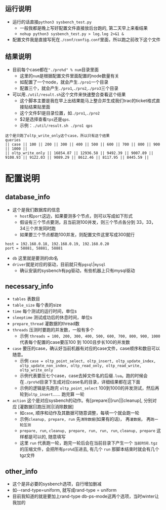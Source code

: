 ## 运行说明 
* 运行的话直接`python3 sysbench_test.py`
  * 一般我都是晚上写好配置文件直接放后台跑的, 第二天早上来看结果
  * `nohup python3 sysbench_test.py > log.log 2>&1 &`
* 配置文件我是直接写死在`./conf/config.conf`里面，所以跑之前改下这个文件

## 结果说明
* 目前每个case都在`"./pro%d" % num`目录里面
  * 这里的`num`是根据配置文件里面配置的node数量有关
  * 如配置了一个node，就会产生`./pro1`一个目录
  * 配置三个，就会产生`./pro1`,`./pro2`,`./pro3`三个目录
* 可以用`./util/result.sh`这个文件来快速整合查看这个结果
  * 这个脚本主要是我在早上出结果能马上整合并生成我们trac的ticket格式直接贴结果贴里面
  * 这个文件$1是目录位置，如`./pro1`,`./pro2`
  * $2是选择查看`tps`还是`qps`.
  * 示例：`./util/result.sh ./pro1 qps`

```
这个是只跑了oltp_write_only这个case，所以只有这个结果
queries
|| case || 100 || 200 || 300 || 400 || 500 || 600 || 700 || 800 || 900 || 1000 ||
|| oltp_write_only || 16854.87 || 12936.58 || 9492.39 || 9007.89 || 9108.93 || 9122.03 || 9089.29 || 8612.46 || 8117.95 || 8445.59 ||
```

# 配置说明
## database_info
* 这个是我们数据库的信息
  * `host`和`port`这边，如果要测多个节点，则可以写成如下形式
  * 假设有三个节点要测，且当前测100并发，则三个节点各分到 33，33，34三个并发同时跑
  * 如果要三个节点都跑100并发，则配置文件这里写成300就行
```
host = 192.168.0.18, 192.168.0.19, 192.168.0.20
port = 58881, 58881, 58881
``` 
* `db` 这里就是要测的db名
* `driver`就是对应的驱动，目前就只有`pgsql`|`mysql`
  * 确认安装的sysbench有pg驱动，有些机器上只有mysql驱动

## necessary_info
* `tables` 表数目
* `table_size` 每个表的size
* `time` 每个测试的运行时间，单位s
* `sleeptime` 测试成功后的休息时间，单位s
* `prepare_thread` 灌数据的thread数
* `threads` 压测时要跑的并发数，一般有多个
  * 示例 `threads = 100, 200, 300, 400, 500, 600, 700, 800, 900, 1000` 代表每个配置的case要压100 到 1000且步长100的并发数
* `case` 要压的case，确认好当前机器有对应的case文件，case顺序和数目可以随意。
  * 示例 `case = oltp_point_select, oltp_insert, oltp_update_index, oltp_update_non_index, oltp_read_only, oltp_read_write, oltp_write_only`
  * 示例代表要压七个case，case去掉文件名的后缀`.lua`。跑的时候会在`./pro%d`目录下生成对应case名的目录，详细结果都在这下面
  * 示例的逻辑是先跑完 `oltp_point_select` 100到1000的并发测试，然后再轮到`oltp_insert`...... 跑完算 一轮
* `action` 这个是对应sysbench的动作。有[prepare]|[run]|[cleanup], 分别对应 [灌数据]|[跑压测]|[消除数据]
  * 如`case`, 顺序和动作及其数据可随意调整，每填一个就会跑一轮
  * 示例`cleanup, prepare, run` 先`清除数据`(如果有的话)， 再`灌数据`， 再`跑一轮压测`
  * `prepare, run`, `cleanup, prepare, run, run, run`, `cleanup, prepare` 这样都是可以的, 随意填写
  * 这里 `run` 代表跑一轮，跑完一轮后会在当前目录下产生一个 `当前时间.tgz` 的压缩文件，会把所有`pro%d`压进去, 有几个 `run` 那脚本结束时就会有几个tgz文件

## other_info
* 这个是非必要的sysbench选项，自行增加删减
* 如--rand-type=uniform, 就写成rand-type = uniform
* 目前我知道的就是要加上rand-type db-ps-mode这两个选项，当时winter让我加的
